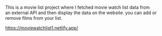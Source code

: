 This is a movie list project where I fetched movie watch list data from          
an external API and then display the data on the website. you can add or remove films from your list.                                                                                                                                           
  
https://moviewatchlist1.netlify.app/      
